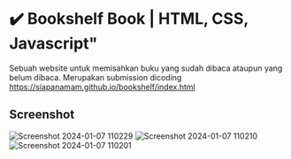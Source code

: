 # ✔️ Bookshelf Book | HTML, CSS, Javascript"

Sebuah website untuk memisahkan buku yang sudah dibaca ataupun yang belum dibaca. Merupakan submission dicoding
https://siapanamam.github.io/bookshelf/index.html 

## Screenshot
![Screenshot 2024-01-07 110229](https://github.com/SiapaNamam/bookshelf/assets/111210897/d977da45-1fb3-44ef-a974-58da5dc08799)
![Screenshot 2024-01-07 110210](https://github.com/SiapaNamam/bookshelf/assets/111210897/94008618-332a-46ff-b960-fa1853631855)
![Screenshot 2024-01-07 110201](https://github.com/SiapaNamam/bookshelf/assets/111210897/e47dbab1-9a58-4a28-85e3-d84c54aa39d7)
